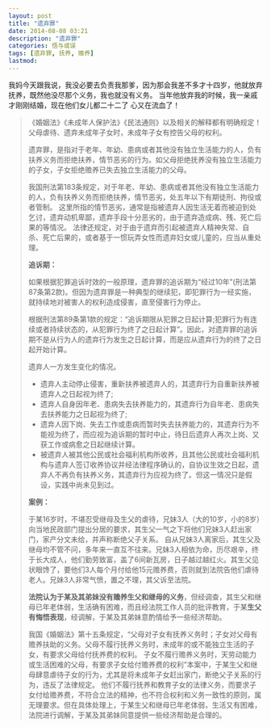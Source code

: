 ```yaml
---
layout: post
title: "遗弃罪"
date: 2014-08-08 03:21
description: "遗弃罪"
categories: 悟与或误
tags: [遗弃罪, 抚养, 赡养]
lastmod: 
--- 
```


我妈今天跟我说，我没必要去负责我那爹，因为那会我差不多才十四岁，他就放弃抚养，既然他没尽那个义务，我也就没有义务。
当年他放弃我的时候，我一亲戚才刚刚结婚，现在他们女儿都二十二了
心又在流血了！

> 《婚姻法》《未成年人保护法》《民法通则》以及相关的解释都有明确规定！父母虐待、遗弃未成年子女时，未成年子女有控告父母的权利。
> 
> 遗弃罪，是指对于老年、年幼、患病或者其他没有独立生活能力的人，负有扶养义务而拒绝扶养，情节恶劣的行为。如父母拒绝抚养没有独立生活能力的子女，子女拒绝赡养已失去独立生活能力的父母。
> 
> 我国刑法第183条规定，对于年老、年幼、患病或者其他没有独立生活能力的人，负有扶养义务而拒绝扶养，情节恶劣，处五年以下有期徒刑、拘役或者管制。
> 这里所指的情节恶劣，通常是指被遗弃人因生活无着而被迫到处乞讨，遗弃动机卑鄙，遗弃手段十分恶劣的，由于遗弃造成病、残、死亡后果的等情况。
> 法律还规定，对于由于遗弃而引起被遗弃人精神失常、自杀、死亡后果的，或者基于一惯玩弄女性而遗弃妇女或儿童的，应当从重处理。
> 
> **追诉期：**
> 
> 如果根据犯罪追诉时效的一般原理，遗弃罪的追诉期为“经过10年”(刑法第87条第2款)。但因为遗弃罪是一种典型的继续犯，即犯罪行为一经实施，就持续地对被害人的权利造成侵害，直至侵害行为停止。
> 
> 根据刑法第89条第1款的规定：“追诉期限从犯罪之日起计算;犯罪行为有连续或者持续状态的，从犯罪行为终了之日起计算”。因此，对遗弃罪的追诉期不是从行为人的遗弃行为发生之日起计算，而是应从遗弃行为的终了之日起开始计算。
> 
> 遗弃人一方发生变化的情况。
> + 遗弃人主动停止侵害，重新扶养被遗弃人的，其遗弃行为自重新扶养被遗弃人之日起视为终了;
> + 遗弃人自身因年老、患病失去扶养能力的，其遗弃行为自年老、患病失去扶养能力之日起视为终了;
> + 遗弃人因下岗、失去工作或患病而暂时失去扶养能力的，其遗弃行为不能视为终了，而应视为追诉期的暂时中止，待日后遗弃人再次上岗、又获工作或病愈之日起继续计算。
> + 被遗弃人被其他公民或社会福利机构所收养，且其他公民或社会福利机构与遗弃人签订收养协议并经法律程序确认的，自协议生效之日起，遗弃人不再负有扶养义务，其遗弃行为应视为终了。但这一情况只是假设，实践中尚未见到过。
> 
> **案例：**
> 
> 于某16岁时，不堪忍受继母及生父的虐待，兄妹3人（大的10岁，小的8岁）向当地民政部门提出分居的要求，其生父一气之下将他们兄妹3人赶出家门，家产分文未给，并声称断绝父子关系。
> 自从兄妹3人离家后，其生父及继母均不管不问，多年来一直互不往来。兄妹3人相依为命，历尽艰辛，终于长大成人，他们勤劳致富，盖了6间新瓦房，日子越过越红火。其生父见状眼馋了，要他们3人每个月付给他15元赡养费，否则就到法院告他们虐待老人。兄妹3人非常气愤，置之不理，其父诉至法院。
> 
> **法院认为于某及其弟妹没有赡养生父和继母的义务**，但经调查，其生父和继母已年老体弱，生活确有困难，而且经法院工作人员的批评教育，于某**生父有悔悟表现**，经调解，于某及其弟妹意酌情给予一些经济帮助。
> 
> 我国《婚姻法》第十五条规定，“父母对子女有抚养义务时；子女对父母有赡养扶助的义务。父母不履行抚养义务时，未成年的或不能独立生活的子女，有要求父母给付抚养费的权利。
> 子女不履行赡养义务时，天劳动能力或生活困难的父母，有要求子女给付赡养费的权利”本案中，于某生父和继母肆意虐待子女的行为，尤其是将未成年子女赶出家门，断绝父子关系的行为，违反了法律规定。
> 他们不履行抚养和教育子女的法律义务，而要求子女付给赡养费，不符合立法的精神，也不符合权利和义务一致性的原则，属无理要求。但在具体处理上，于某生父和继母已年老体弱，生活又有困难，法院进行调解，于某及其弟妹同意提供一些经济帮助是合理的。


